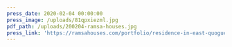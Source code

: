 ```yaml
---
press_date: 2020-02-04 00:00:00
press_image: /uploads/81qpxiezml.jpg
pdf_path: /uploads/200204-ramsa-houses.jpg
press_link: 'https://ramsahouses.com/portfolio/residence-in-east-quogue/'
---
```

